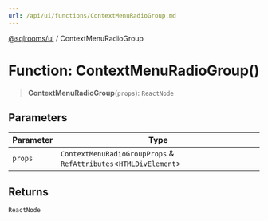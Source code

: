 ```yaml
---
url: /api/ui/functions/ContextMenuRadioGroup.md
---
```

[@sqlrooms/ui](../index.md) / ContextMenuRadioGroup

# Function: ContextMenuRadioGroup()

> **ContextMenuRadioGroup**(`props`): `ReactNode`

## Parameters

| Parameter | Type |
| ------ | ------ |
| `props` | `ContextMenuRadioGroupProps` & `RefAttributes`<`HTMLDivElement`> |

## Returns

`ReactNode`
